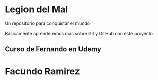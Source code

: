 # Legion del Mal
Un repositorio para conquistar el mundo

Básicamente aprenderemos más sobre Git y GitHub con este proyecto

## Curso de Fernando en Udemy


# Facundo Ramirez